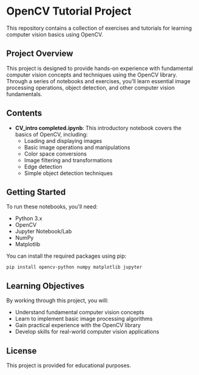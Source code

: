 # OpenCV Tutorial Project

This repository contains a collection of exercises and tutorials for learning computer vision basics using OpenCV.

## Project Overview

This project is designed to provide hands-on experience with fundamental computer vision concepts and techniques using the OpenCV library. Through a series of notebooks and exercises, you'll learn essential image processing operations, object detection, and other computer vision fundamentals.

## Contents

- **CV_intro completed.ipynb**: This introductory notebook covers the basics of OpenCV, including:
  - Loading and displaying images
  - Basic image operations and manipulations
  - Color space conversions
  - Image filtering and transformations
  - Edge detection
  - Simple object detection techniques

## Getting Started

To run these notebooks, you'll need:
- Python 3.x
- OpenCV
- Jupyter Notebook/Lab
- NumPy
- Matplotlib

You can install the required packages using pip:
```
pip install opencv-python numpy matplotlib jupyter
```

## Learning Objectives

By working through this project, you will:
- Understand fundamental computer vision concepts
- Learn to implement basic image processing algorithms
- Gain practical experience with the OpenCV library
- Develop skills for real-world computer vision applications

## License

This project is provided for educational purposes.

